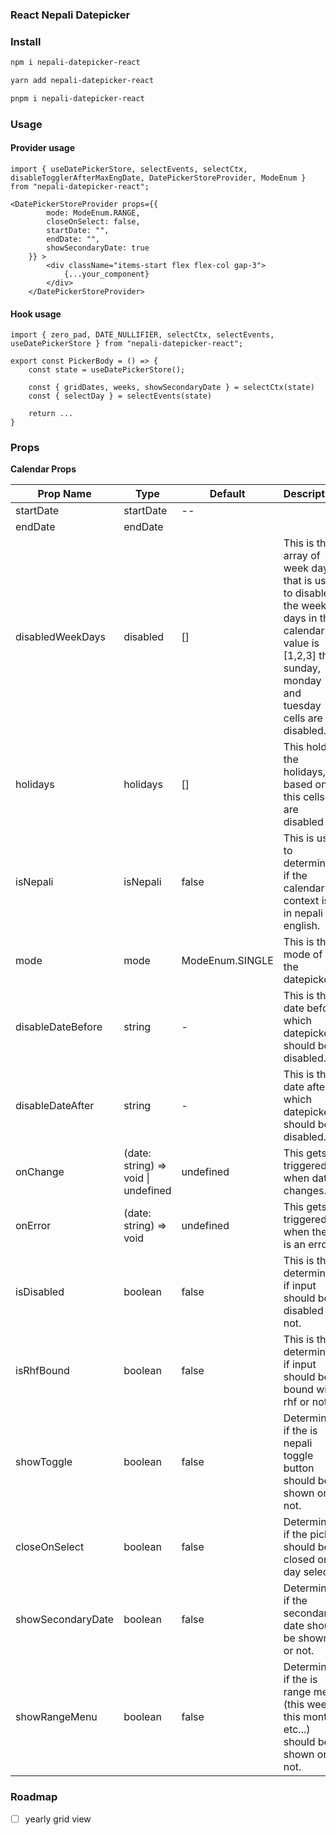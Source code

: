 ### React Nepali Datepicker

### Install
```bash
npm i nepali-datepicker-react
```
```bash
yarn add nepali-datepicker-react
```
```bash
pnpm i nepali-datepicker-react
```
### Usage

#### Provider usage
```tsx
import { useDatePickerStore, selectEvents, selectCtx, disableTogglerAfterMaxEngDate, DatePickerStoreProvider, ModeEnum } from "nepali-datepicker-react";

<DatePickerStoreProvider props={{
        mode: ModeEnum.RANGE,
        closeOnSelect: false,
        startDate: "",
        endDate: "",
        showSecondaryDate: true
    }} >
        <div className="items-start flex flex-col gap-3">
            {...your_component}
        </div>
    </DatePickerStoreProvider>
```

#### Hook usage
```tsx
import { zero_pad, DATE_NULLIFIER, selectCtx, selectEvents, useDatePickerStore } from "nepali-datepicker-react";

export const PickerBody = () => {
    const state = useDatePickerStore();

    const { gridDates, weeks, showSecondaryDate } = selectCtx(state)
    const { selectDay } = selectEvents(state)

    return ...
}
```


### Props
**Calendar Props**

| Prop Name         | Type                                | Default         | Description                                                                                                                                                  |
| ----------------- | ----------------------------------- | --------------- | ------------------------------------------------------------------------------------------------------------------------------------------------------------ |
| startDate         | startDate                           | --              |                                                                                                                                                              |
| endDate           | endDate                             |                 |                                                                                                                                                              |
| disabledWeekDays  | disabled                            | []              | This is the array of week days that is used to disable the week days in the calendar if value is [1,2,3] then sunday, monday and tuesday cells are disabled. |
| holidays          | holidays                            | []              | This holds the holidays, based on this cells are disabled                                                                                                    |
| isNepali          | isNepali                            | false           | This is used to determine if the calendar context is in nepali or english.                                                                                   |
| mode              | mode                                | ModeEnum.SINGLE | This is the mode of the datepicker.                                                                                                                          |
| disableDateBefore | string                              | -               | This is the date before which datepicker should be disabled.                                                                                                 |
| disableDateAfter  | string                              | -               | This is the date after which datepicker should be disabled.                                                                                                  |
| onChange          | (date: string) => void \| undefined | undefined       | This gets triggered when date changes.                                                                                                                       |
| onError           | (date: string) => void              | undefined       | This gets triggered when there is an error.                                                                                                                  |
| isDisabled        | boolean                             | false           | This is the determine if input should be disabled or not.                                                                                                    |
| isRhfBound        | boolean                             | false           | This is the determine if input should be bound with rhf or not.                                                                                              |
| showToggle        | boolean                             | false           | Determine if the is nepali toggle button should be shown or not.                                                                                             |
| closeOnSelect     | boolean                             | false           | Determine if the picker should be closed on day select.                                                                                                      |
| showSecondaryDate | boolean                             | false           | Determine if the secondary date should be shown or not.                                                                                                      |
| showRangeMenu   | boolean                             | false           | Determine if the is range menu (this week, this month, etc...) should be shown or not.                                                                       |



### Roadmap
- [ ] yearly grid view